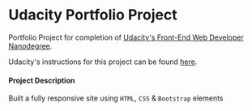 # Udacity Portfolio Project

Portfolio Project for completion of [Udacity's Front-End Web Developer Nanodegree](https://www.udacity.com/course/front-end-web-developer-nanodegree--nd001?v=fe1).

Udacity's instructions for this project can be found [here](https://github.com/udacity/frontend-nanodegree-portfolio).

#### Project Description

Built a fully responsive site using `HTML`, `CSS` & `Bootstrap` elements


